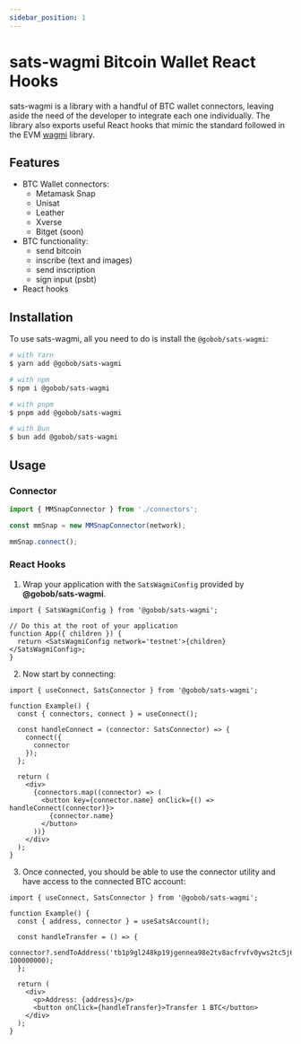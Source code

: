 ```yaml
---
sidebar_position: 1
---
```


# sats-wagmi Bitcoin Wallet React Hooks

sats-wagmi is a library with a handful of BTC wallet connectors, leaving aside the need of the developer to integrate each one individually. The library also exports useful React hooks that mimic the standard followed in the EVM [wagmi](https://wagmi.sh/react/getting-started) library.

## Features

- BTC Wallet connectors:
  - Metamask Snap
  - Unisat
  - Leather
  - Xverse
  - Bitget (soon)
- BTC functionality:
  - send bitcoin
  - inscribe (text and images)
  - send inscription
  - sign input (psbt)
- React hooks

## Installation

To use sats-wagmi, all you need to do is install the
`@gobob/sats-wagmi`:

```sh
# with Yarn
$ yarn add @gobob/sats-wagmi

# with npm
$ npm i @gobob/sats-wagmi

# with pnpm
$ pnpm add @gobob/sats-wagmi

# with Bun
$ bun add @gobob/sats-wagmi
```

## Usage

### Connector

```ts
import { MMSnapConnector } from './connectors';

const mmSnap = new MMSnapConnector(network);

mmSnap.connect();
```

### React Hooks

1. Wrap your application with the `SatsWagmiConfig` provided by **@gobob/sats-wagmi**.

```tsx
import { SatsWagmiConfig } from '@gobob/sats-wagmi';

// Do this at the root of your application
function App({ children }) {
  return <SatsWagmiConfig network='testnet'>{children}</SatsWagmiConfig>;
}
```

2. Now start by connecting:

```tsx
import { useConnect, SatsConnector } from '@gobob/sats-wagmi';

function Example() {
  const { connectors, connect } = useConnect();

  const handleConnect = (connector: SatsConnector) => {
    connect({
      connector
    });
  };

  return (
    <div>
      {connectors.map((connector) => (
        <button key={connector.name} onClick={() => handleConnect(connector)}>
          {connector.name}
        </button>
      ))}
    </div>
  );
}
```

3. Once connected, you should be able to use the connector utility and have access to the connected BTC account:

```tsx
import { useConnect, SatsConnector } from '@gobob/sats-wagmi';

function Example() {
  const { address, connector } = useSatsAccount();

  const handleTransfer = () => {
    connector?.sendToAddress('tb1p9gl248kp19jgennea98e2tv8acfrvfv0yws2tc5j6u72e84caapsh2hexs', 100000000);
  };

  return (
    <div>
      <p>Address: {address}</p>
      <button onClick={handleTransfer}>Transfer 1 BTC</button>
    </div>
  );
}
```